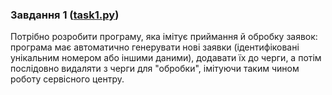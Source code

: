 ### Завдання 1 ([task1.py](task1.py))

Потрібно розробити програму, яка імітує приймання й обробку заявок: програма має автоматично генерувати нові заявки (ідентифіковані унікальним номером або іншими даними), 
додавати їх до черги, а потім послідовно видаляти з черги для "обробки", імітуючи таким чином роботу сервісного центру.
